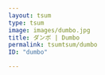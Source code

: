 ```yaml
---
layout: tsum
type: tsum
image: images/dumbo.jpg
title: ダンボ | Dumbo
permalink: tsumtsum/dumbo
ID: "dumbo"

---
```


